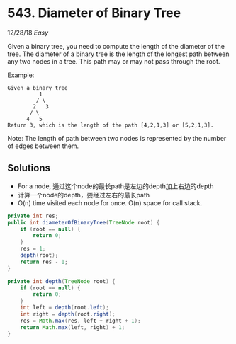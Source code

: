 # 543. Diameter of Binary Tree
12/28/18
*Easy*

Given a binary tree, you need to compute the length of the diameter of the tree. The diameter of a binary tree is the length of the longest path between any two nodes in a tree. This path may or may not pass through the root.

Example:
```
Given a binary tree
          1
         / \
        2   3
       / \     
      4   5    
Return 3, which is the length of the path [4,2,1,3] or [5,2,1,3].
```
Note: The length of path between two nodes is represented by the number of edges between them.

## Solutions
* For a node, 通过这个node的最长path是左边的depth加上右边的depth
* 计算一个node的depth，要经过左右的最长path
* O(n) time visited each node for once. O(n) space for call stack.
```Java
private int res;
public int diameterOfBinaryTree(TreeNode root) {
    if (root == null) {
        return 0;
    }
    res = 1;
    depth(root);
    return res - 1;
}

private int depth(TreeNode root) {
    if (root == null) {
        return 0;
    }
    int left = depth(root.left);
    int right = depth(root.right);
    res = Math.max(res, left + right + 1);
    return Math.max(left, right) + 1;
}
```
